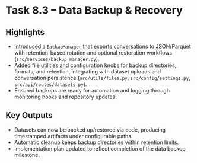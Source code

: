 # Task 8.3 – Data Backup & Recovery

## Highlights

- Introduced a `BackupManager` that exports conversations to JSON/Parquet with retention-based rotation and optional restoration workflows (`src/services/backup_manager.py`).
- Added file utilities and configuration knobs for backup directories, formats, and retention, integrating with dataset uploads and conversation persistence (`src/utils/files.py`, `src/config/settings.py`, `src/api/routes/datasets.py`).
- Ensured backups are ready for automation and logging through monitoring hooks and repository updates.

## Key Outputs

- Datasets can now be backed up/restored via code, producing timestamped artifacts under configurable paths.
- Automatic cleanup keeps backup directories within retention limits.
- Implementation plan updated to reflect completion of the data backup milestone.
